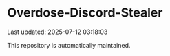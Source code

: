 # Overdose-Discord-Stealer

Last updated: 2025-07-12 03:18:03

This repository is automatically maintained.
